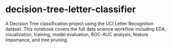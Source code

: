 # decision-tree-letter-classifier
A Decision Tree classification project using the UCI Letter Recognition dataset. This notebook covers the full data science workflow including EDA, visualization, training, model evaluation, ROC-AUC analysis, feature importance, and tree pruning.
